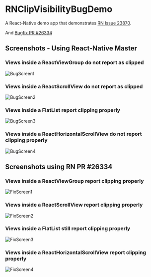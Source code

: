 # RNClipVisibilityBugDemo

A React-Native demo app that demonstrates [RN Issue 23870](https://github.com/facebook/react-native/issues/23870).

And [Bugfix PR #26334](https://github.com/facebook/react-native/pull/26334)

## Screenshots - Using React-Native Master

### Views inside a ReactViewGroup do not report as clipped

![BugScreen1](/assets/BugScreen1.jpg?raw=true "Bug Screen 1")

### Views inside a ReactScrollView do not report as clipped

![BugScreen2](/assets/BugScreen2.jpg?raw=true "Bug Screen 2")

### Views inside a FlatList report clipping properly

![BugScreen3](/assets/BugScreen3.jpg?raw=true "Bug Screen 3")

### Views inside a ReactHorizontalScrollView do not report clipping properly

![BugScreen4](/assets/BugScreen4.jpg?raw=true "Bug Screen 4")

## Screenshots using RN PR #26334

### Views inside a ReactViewGroup report clipping properly

![FixScreen1](/assets/FixScreen1.jpg?raw=true "Fix Screen 1")

### Views inside a ReactScrollView report clipping properly

![FixScreen2](/assets/FixScreen2.jpg?raw=true "Fix Screen 2")

### Views inside a FlatList still report clipping properly

![FixScreen3](/assets/FixScreen3.jpg?raw=true "Fix Screen 3")

### Views inside a ReactHorizontalScrollView report clipping properly

![FixScreen4](/assets/FixScreen4.jpg?raw=true "Fix Screen 4")
